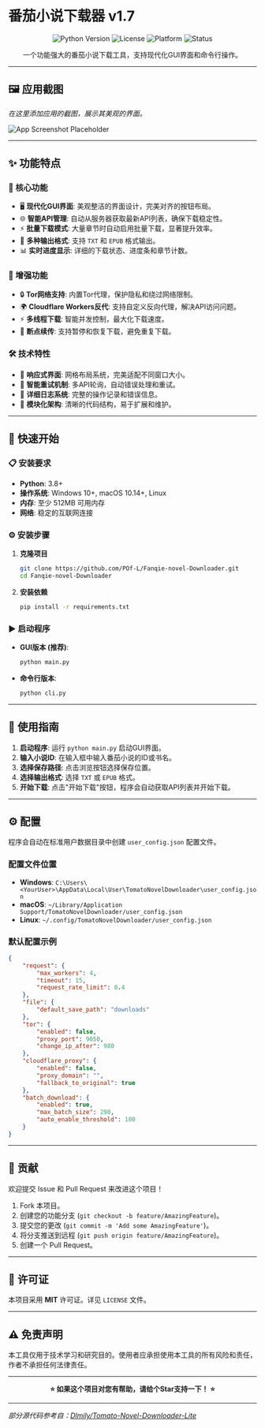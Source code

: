 # 番茄小说下载器 v1.7

<p align="center">
  <img src="https://img.shields.io/badge/Python-3.8+-blue.svg" alt="Python Version">
  <img src="https://img.shields.io/badge/License-MIT-green.svg" alt="License">
  <img src="https://img.shields.io/badge/platform-Windows%20%7C%20macOS%20%7C%20Linux-lightgrey" alt="Platform">
  <img src="https://img.shields.io/badge/status-active-brightgreen.svg" alt="Status">
</p>

<p align="center">
  一个功能强大的番茄小说下载工具，支持现代化GUI界面和命令行操作。
</p>

---

## 🖼️ 应用截图

*在这里添加应用的截图，展示其美观的界面。*

![App Screenshot Placeholder](https://via.placeholder.com/800x500.png?text=App+Screenshot+Here)

---

## ✨ 功能特点

### 🎯 核心功能
- 🖥️ **现代化GUI界面**: 美观整洁的界面设计，完美对齐的按钮布局。
- 🌐 **智能API管理**: 自动从服务器获取最新API列表，确保下载稳定性。
- ⚡ **批量下载模式**: 大量章节时自动启用批量下载，显著提升效率。
- 📖 **多种输出格式**: 支持 `TXT` 和 `EPUB` 格式输出。
- 📊 **实时进度显示**: 详细的下载状态、进度条和章节计数。

### 🚀 增强功能
- 🔒 **Tor网络支持**: 内置Tor代理，保护隐私和绕过网络限制。
- 🌍 **Cloudflare Workers反代**: 支持自定义反向代理，解决API访问问题。
- ⚡ **多线程下载**: 智能并发控制，最大化下载速度。
- 🔄 **断点续传**: 支持暂停和恢复下载，避免重复下载。

### 🛠️ 技术特性
- 🎨 **响应式界面**: 网格布局系统，完美适配不同窗口大小。
- 🔄 **智能重试机制**: 多API轮询，自动错误处理和重试。
- 📝 **详细日志系统**: 完整的操作记录和错误信息。
- 🔧 **模块化架构**: 清晰的代码结构，易于扩展和维护。

---

## 🚀 快速开始

### 📋 安装要求
- **Python**: 3.8+
- **操作系统**: Windows 10+, macOS 10.14+, Linux
- **内存**: 至少 512MB 可用内存
- **网络**: 稳定的互联网连接

### ⚙️ 安装步骤

1.  **克隆项目**
    ```bash
    git clone https://github.com/POf-L/Fanqie-novel-Downloader.git
    cd Fanqie-novel-Downloader
    ```

2.  **安装依赖**
    ```bash
    pip install -r requirements.txt
    ```

### ▶️ 启动程序

-   **GUI版本 (推荐)**:
    ```bash
    python main.py
    ```
-   **命令行版本**:
    ```bash
    python cli.py
    ```

---

## 📖 使用指南

1.  **启动程序**: 运行 `python main.py` 启动GUI界面。
2.  **输入小说ID**: 在输入框中输入番茄小说的ID或书名。
3.  **选择保存路径**: 点击浏览按钮选择保存位置。
4.  **选择输出格式**: 选择 `TXT` 或 `EPUB` 格式。
5.  **开始下载**: 点击"开始下载"按钮，程序会自动获取API列表并开始下载。

---

## ⚙️ 配置

程序会自动在标准用户数据目录中创建 `user_config.json` 配置文件。

### 配置文件位置
- **Windows**: `C:\Users\<YourUser>\AppData\Local\User\TomatoNovelDownloader\user_config.json`
- **macOS**: `~/Library/Application Support/TomatoNovelDownloader/user_config.json`
- **Linux**: `~/.config/TomatoNovelDownloader/user_config.json`

### 默认配置示例
```json
{
    "request": {
        "max_workers": 4,
        "timeout": 15,
        "request_rate_limit": 0.4
    },
    "file": {
        "default_save_path": "downloads"
    },
    "tor": {
        "enabled": false,
        "proxy_port": 9050,
        "change_ip_after": 980
    },
    "cloudflare_proxy": {
        "enabled": false,
        "proxy_domain": "",
        "fallback_to_original": true
    },
    "batch_download": {
        "enabled": true,
        "max_batch_size": 290,
        "auto_enable_threshold": 100
    }
}
```

---

## 🤝 贡献

欢迎提交 Issue 和 Pull Request 来改进这个项目！

1.  Fork 本项目。
2.  创建您的功能分支 (`git checkout -b feature/AmazingFeature`)。
3.  提交您的更改 (`git commit -m 'Add some AmazingFeature'`)。
4.  将分支推送到远程 (`git push origin feature/AmazingFeature`)。
5.  创建一个 Pull Request。

---

## 📄 许可证

本项目采用 **MIT** 许可证。详见 `LICENSE` 文件。

---

## ⚠️ 免责声明

本工具仅用于技术学习和研究目的。使用者应承担使用本工具的所有风险和责任，作者不承担任何法律责任。

---

<p align="center">
  <strong>⭐ 如果这个项目对您有帮助，请给个Star支持一下！ ⭐</strong>
</p>

---
*部分源代码参考自：[Dlmily/Tomato-Novel-Downloader-Lite](https://github.com/Dlmily/Tomato-Novel-Downloader-Lite)*
